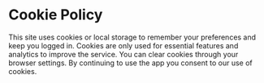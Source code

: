# Cookie Policy

This site uses cookies or local storage to remember your preferences and keep you logged in. Cookies are only used for essential features and analytics to improve the service. You can clear cookies through your browser settings. By continuing to use the app you consent to our use of cookies.

